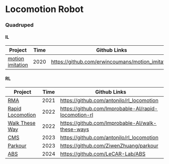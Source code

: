 # Locomotion Robot

### Quadruped

#### IL

| Project                                                      | Time | Github Links                                     |
| ------------------------------------------------------------ | ---- | ------------------------------------------------ |
| [motion imitation](https://xbpeng.github.io/projects/Robotic_Imitation/index.html) | 2020 | https://github.com/erwincoumans/motion_imitation |

#### RL

| Project                                                      | Time | Github Links                                         |
| ------------------------------------------------------------ | ---- | ---------------------------------------------------- |
| [RMA](https://ashish-kmr.github.io/rma-legged-robots/)       | 2021 | https://github.com/antonilo/rl_locomotion            |
| [Rapid Locomotion](https://agility.csail.mit.edu/)           | 2022 | https://github.com/Improbable-AI/rapid-locomotion-rl |
| [Walk These Way](https://gmargo11.github.io/walk-these-ways/) | 2022 | https://github.com/Improbable-AI/walk-these-ways     |
| [CMS](https://antonilo.github.io/vision_locomotion/)         | 2023 | https://github.com/antonilo/rl_locomotion            |
| [Parkour](https://robot-parkour.github.io/)                  | 2023 | https://github.com/ZiwenZhuang/parkour               |
| [ABS](https://agile-but-safe.github.io/)                     | 2024 | https://github.com/LeCAR-Lab/ABS                     |

